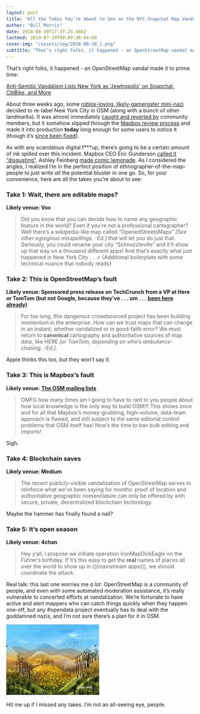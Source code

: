 ```yaml
---
layout: post
title: "All the Takes You’re About to See on the NYC-Snapchat Map Vandalism"
author: "Bill Morris"
date: 2018-08-30T17:37:23.466Z
lastmod: 2019-07-19T09:09:38-04:00
cover-img: "/assets/img/2018-08-30_1.png"
subtitle: "That’s right folks, it happened - an OpenStreetMap vandal made it to prime time"
---
```


That’s right folks, it happened - an OpenStreetMap vandal made it to prime time:

[Anti-Semitic Vandalism Lists New York as &#39;Jewtropolis&#39; on Snapchat, CitiBike, and More](https://gizmodo.com/anti-semitic-vandalism-lists-new-york-as-jewtropolis-on-1828712009)

About three weeks ago, some [roblox-loving, likely-gamergater mini-nazi](https://www.google.com/search?q=MedwedianPresident&amp;oq=MedwedianPresident&amp;aqs=chrome..69i57.520j0j1&amp;sourceid=chrome&amp;ie=UTF-8) decided to re-label New York City in OSM (along with a bunch of other landmarks). It was almost immediately [caught and reverted by](https://www.openstreetmap.org/changeset/61555047) community members, but it somehow slipped through the [Mapbox review process](https://www.mapbox.com/help/how-mapbox-data-works/#data-sources) and made it into production **today** long enough for some users to notice it (though it’s [since been fixed](https://map.snapchat.com/@40.729782,-74.138598,8.80z)).

As with any scandalous digital f***up, there’s going to be a certain amount of ink spilled over this incident. Mapbox CEO Eric Gunderson [called it “disgusting”](https://techcrunch.com/2018/08/30/mapbox-vandalism/). Ashley Feinberg [made comic lemonade](https://twitter.com/ashleyfeinberg/status/1035149099560054784). As I considered the angles, I realized I’m in the perfect position of ethnographer-of-the-map-people to just write _all_ the potential bluster in one go. So, for your convenience, here are all the takes you’re about to see:

### Take 1: Wait, there are editable maps?

**Likely venue: Vox**
> Did you know that you can decide how to name any geographic feature in the world? Even if you’re not a professional cartographer? Well there’s a wikipedia-like map called “OpenedStreetsMaps” _[See other egregious misspellings. -Ed.]_ that will let you do just that. Seriously, you could rename your city “Schnozzleville” and it’ll show up that way on a thousand different apps! And that’s exactly what just happened in New York City . . .> {Additional boilerplate with some technical nuance that nobody reads}

### Take 2: This is OpenStreetMap’s fault

**Likely venue: Sponsored press release on TechCrunch from a VP at Here or TomTom (but not Google, because they’ve . . . um . . .** [**been here already**](https://medium.com/@vtcraghead/caught-in-the-cartographic-crossfire-33b2036897b)**)**
> For too long, this dangerous crowdsourced project has been building momentum in the enterprise. How can we trust maps that can change in an instant, whether vandalized or in good-faith error? We must return to **canonical** cartography and authoritative sources of map data, like HERE _[or TomTom, depending on who’s ambulance-chasing. -Ed.]._

Apple thinks this too, but they won’t say it.

### Take 3: This is Mapbox’s fault

**Likely venue:** [**The OSM mailing lists**](https://lists.openstreetmap.org/pipermail/talk-us/2018-August/thread.html)
> OMFG how many times am I going to have to rant to you people about how local knowledge is the only way to build OSM!!! This shows once and for all that Mapbox’s money-grubbing, high-volume, data-team approach is flawed, and still subject to the same editorial control problems that OSM itself has! Now’s the time to ban bulk editing and imports!

Sigh.

### Take 4: Blockchain saves

**Likely venue: Medium**
> The recent publicly-visible vandalization of OpenStreetMap serves to reinforce what we’ve been saying for months: proof of location and authoritative geographic nomenclature can only be offered by with secure, private, decentralized blockchain technology.

Maybe the hammer has finally found a nail?

### Take 5: It’s open season

**Likely venue: 4chan**
> Hey y’all, I propose we initiate operation IronMapDickEagle on the Führer’s birthday. If it’s this easy to get the **real** names of places all over the world to show up in (((mainstream apps))), we should coordinate the attack.

Real talk: this last one worries me _a lot_. OpenStreetMap is a community of people, and even with some automated moderation assistance, it’s really vulnerable to concerted efforts at vandalization. We’re fortunate to have active and alert mappers who can catch things quickly when they happen one-off, but any #opendata project eventually has to deal with the goddamned nazis, and I’m not sure there’s a plan for it in OSM.




![image](/shoals/assets/img/2018-08-30_2.gif)



Hit me up if I missed any takes. I’m not an all-seeing eye, people.

